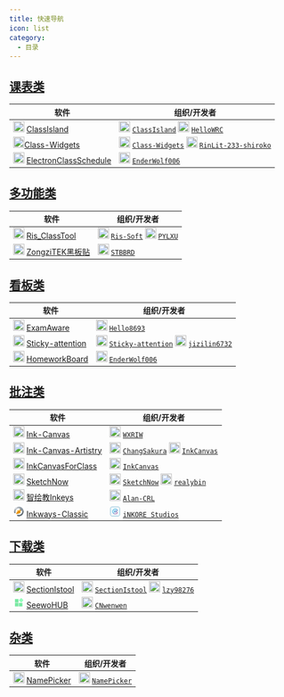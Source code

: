 ```yaml
---
title: 快速导航
icon: list
category:
  - 目录
---
```


## <i class="fa-solid fa-calendar-days"></i> [课表类](/classschedule/index.md)

| 软件 | 组织/开发者 |
| - | - |
| <img src="https://gh.llkk.cc/https://raw.githubusercontent.com/ClassIsland/ClassIsland/master/ClassIsland/Assets/AppLogo_AppLogo.svg" width="20" height="20"/> [ClassIsland](/classschedule/classisland/index.md) |  <img src="https://avatars.githubusercontent.com/u/170740237?s=200&v=4" width="20" height="20"/> [`ClassIsland`](https://github.com/ClassIsland) <img src="https://avatars.githubusercontent.com/u/55006226?v=4" width="20" height="20"/> [`HelloWRC`](https://github.com/HelloWRC) |
| <img src="https://gh.llkk.cc/https://raw.githubusercontent.com/Class-Widgets/Class-Widgets/main/img/Logo.png" width="20" height="20"/>[Class-Widgets](/classschedule/class-widgets/index.md) | <img src="https://avatars.githubusercontent.com/u/189744676?s=200&v=4" width="20" height="20"/> [`Class-Widgets`](https://github.com/Class-Widgets) <img src="https://avatars.githubusercontent.com/u/177950371?v=4" width="20" height="20"/> [`RinLit-233-shiroko`](https://github.com/RinLit-233-shiroko) |
| <img src="https://gh.llkk.cc/https://raw.githubusercontent.com/EnderWolf006/ElectronClassSchedule/main/image/icon.png" width="20" height="20"/> [ElectronClassSchedule](/classschedule/electronclassschedule/index.md) | <img src="https://avatars.githubusercontent.com/u/152008081?v=4" width="20" height="20"/> [`EnderWolf006`](https://github.com/EnderWolf006) |


## <i class="fa-solid fa-puzzle-piece"></i> [多功能类](/multi-function/index.md)

| 软件 | 组织/开发者 |
| - | - |
| <img src="https://gh.llkk.cc/https://raw.githubusercontent.com/Ris-Soft/Ris_ClassTool/master/Main/logo.png" width="20" height="20"/> [Ris_ClassTool](/multi-function/ris_classtool/index.md) | <img src="https://avatars.githubusercontent.com/u/179907615?s=200&v=4" width="20" height="20"/> [`Ris-Soft`](https://github.com/Ris-Soft) <img src="https://avatars.githubusercontent.com/u/104706823?v=4" width="20" height="20"/> [`PYLXU`](https://github.com/PYLXU)|
| <img src="https://gh.llkk.cc/https://raw.githubusercontent.com/STBBRD/ZongziTEK-Blackboard-Sticker/master/ZongziTEK_Blackboard_Sticker/%E9%BB%91%E6%9D%BF%E8%B4%B4.png" width="20" height="20"/> [ZongziTEK黑板贴](/multi-function/zongzitek-blackboard-sticker/index.md) | <img src="https://avatars.githubusercontent.com/u/62409850?v=4" width="20" height="20"/> [`STBBRD`](https://github.com/STBBRD) |

## <i class="fa-solid fa-chalkboard"></i> [看板类](/dashboard/index.md)

| 软件 | 组织/开发者 |
| - | - |
| <img src="https://avatars.githubusercontent.com/u/195304368?s=200&v=4" width="20" height="20"/> [ExamAware](/dashboard/examaware/index.md) | <img src="https://avatars.githubusercontent.com/u/88492699?v=4" width="20" height="20"/> [`Hello8693`](https://github.com/Hello8693) |
| <img src="https://avatars.githubusercontent.com/u/183182916?s=200&v=4" width="20" height="20"/> [Sticky-attention](/dashboard/sticky-attention/index.md) | <img src="https://avatars.githubusercontent.com/u/183182916?s=200&v=4" width="20" height="20"/> [`Sticky-attention`](https://github.com/Sticky-attention) <img src="https://avatars.githubusercontent.com/u/162853646?v=4" width="20" height="20"/> [`jizilin6732`](https://github.com/jizilin6732) |
| <img src="https://gh.llkk.cc/https://raw.githubusercontent.com/EnderWolf006/HomeworkBoard/main/ClientProject/public/vite.svg" width="20" height="20"/> [HomeworkBoard](/dashboard/homeworkboard/index.md) | <img src="https://avatars.githubusercontent.com/u/152008081?v=4" width="20" height="20"/> [`EnderWolf006`](https://github.com/EnderWolf006) |

## <i class="fa-solid fa-pen"></i> [批注类](/annotation/index.md)

| 软件 | 组织/开发者 |
| - | - |
| <img src="https://gh.llkk.cc/https://raw.githubusercontent.com/WXRIW/Ink-Canvas/master/Ink%20Canvas/Resources/InkCanvas.png" width="20" height="20"/> [Ink-Canvas](/annotation/ink-canvas/index.md) | <img src="https://avatars.githubusercontent.com/u/62491584?v=4" width="20" height="20"/> [`WXRIW`](https://github.com/WXRIW) |
| <img src="https://gh.llkk.cc/https://raw.githubusercontent.com/ChangSakura/Ink-Canvas/master/Images/Ink%20Canvas%20Artistry.png" width="20" height="20"/> [Ink-Canvas-Artistry](/annotation/ink-canvas-artistry/index.md) | <img src="https://avatars.githubusercontent.com/u/90511645?v=4" width="20" height="20"/> [`ChangSakura`](https://github.com/ChangSakura) <img src="https://avatars.githubusercontent.com/u/175485214?s=200&v=4" width="20" height="20"/> [`InkCanvas`](https://github.com/InkCanvas)  |
| <img src="https://gh.llkk.cc/https://raw.githubusercontent.com/InkCanvas/InkCanvasForClass/master/InkCanvasForClass/icc.png" width="20" height="20"/> [InkCanvasForClass](/annotation/inkcanvasforclass/index.md) | <img src="https://avatars.githubusercontent.com/u/175485214?s=200&v=4" width="20" height="20"/> [`InkCanvas`](https://github.com/InkCanvas) |
| <img src="https://gh.llkk.cc/https://raw.githubusercontent.com/SketchNow/SketchNow.WPF/main/SketchNow/Resources/AppIcon.ico" width="20" height="20"/> [SketchNow](/annotation/sketchnow/index.md) | <img src="https://avatars.githubusercontent.com/u/181708430?s=200&v=4" width="20" height="20"/> [`SketchNow`](https://github.com/SketchNow) <img src="https://avatars.githubusercontent.com/u/172874642?v=4" width="20" height="20"/> [`realybin`](https://github.com/realybin) |
| <img src="https://gh.llkk.cc/https://raw.githubusercontent.com/Alan-CRL/Inkeys/main/GithubRes/logo.png" width="20" height="20"/> [智绘教Inkeys](/annotation/inkeys/index.md) | <img src="https://avatars.githubusercontent.com/u/92425617?v=4" width="20" height="20"/> [`Alan-CRL`](https://github.com/Alan-CRL) |
| <img src="../annotation/inkways-classic/images/inkways_classic.png" width="20" height="20"/> [Inkways-Classic](/annotation/inkways-classic/index.md) | <img src="../annotation/inkways-classic/images/inkore_badge.png" width="20" height="20"/> [`iNKORE Studios`](https://github.com/iNKORE-NET) |

## <i class="fa-solid fa-download"></i> [下载类](/downloader/index.md)

| 软件 | 组织/开发者 |
| - | - |
| <img src="https://gh.llkk.cc/https://raw.githubusercontent.com/SectionIstool/SectionIstool/main/resources/SectionIstool_icon.png" width="20" height="20"/> [SectionIstool](/downloader/sectionistool/index.md) | <img src="https://avatars.githubusercontent.com/u/183712498?s=200&v=4" width="20" height="20"/> [`SectionIstool`](https://github.com/SectionIstool) <img src="https://avatars.githubusercontent.com/u/139693537?v=4" width="20" height="20"/> [`lzy98276`](https://github.com/lzy98276) |
| <img src="../downloader/seewohub/images/seewohub.jpg" width="20" height="20"/> [SeewoHUB](/downloader/seewohub/index.md) | <img src="https://avatars.githubusercontent.com/u/121096061?v=4" width="20" height="20"/> [`CNwenwen`](https://github.com/CNwenwen) |

## <i class="fa-solid fa-cubes"></i> [杂类](/miscellany/index.md)

| 软件 | 组织/开发者 |
| - | - |
| <img src="https://avatars.githubusercontent.com/u/202290706?s=200&v=4" width="20" height="20"/> [NamePicker](/miscellany/namepicker/index.md) | <img src="https://avatars.githubusercontent.com/u/202290706?s=200&v=4" width="20" height="20"/> [`NamePicker`](https://github.com/NamePickerOrg) |
